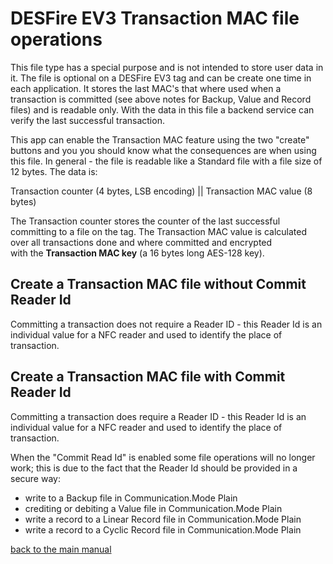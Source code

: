 # DESFire EV3 Transaction MAC file operations

This file type has a special purpose and is not intended to store user data in it. The file is 
optional on a DESFire EV3 tag and can be create one time in each application. It stores
the last MAC's that where used when a transaction is committed (see above notes for Backup, Value 
and Record files) and is readable only. With the data in this file a backend service can verify the 
last successful transaction.

This app can enable the Transaction MAC feature using the two "create" buttons and you you should 
know what the consequences are when using this file. In general - the file is readable like a 
Standard file with a file size of 12 bytes. The data is:

Transaction counter (4 bytes, LSB encoding) || Transaction MAC value (8 bytes)

The Transaction counter stores the counter of the last successful committing to a file on the tag. 
The Transaction MAC value is calculated over all transactions done and where committed and encrypted   
with the **Transaction MAC key** (a 16 bytes long AES-128 key).

## Create a Transaction MAC file without Commit Reader Id

Committing a transaction does not require a Reader ID - this Reader Id is an individual value for 
a NFC reader and used to identify the place of transaction.

## Create a Transaction MAC file with Commit Reader Id

Committing a transaction does require a Reader ID - this Reader Id is an individual value for 
a NFC reader and used to identify the place of transaction.

When the "Commit Read Id" is enabled some file operations will no longer work; this is due to the fact 
that the Reader Id should be provided in a secure way:

- write to a Backup file in Communication.Mode Plain
- crediting or debiting a Value file in Communication.Mode Plain
- write a record to a Linear Record file in Communication.Mode Plain
- write a record to a Cyclic Record file in Communication.Mode Plain

[back to the main manual](manual_talk_to_your_desfire_ev3_card.md)
